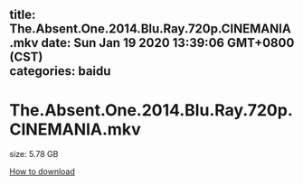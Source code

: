 
title: The.Absent.One.2014.Blu.Ray.720p.CINEMANIA.mkv
date: Sun Jan 19 2020 13:39:06 GMT+0800 (CST)    
categories: baidu
---

# The.Absent.One.2014.Blu.Ray.720p.CINEMANIA.mkv
size: 5.78 GB
 
 

[How to download](https://bpcam.bemobtrk.com/go/2ceec3aa-1ca2-46d6-b9ff-aaa5c184517c?jno=179)